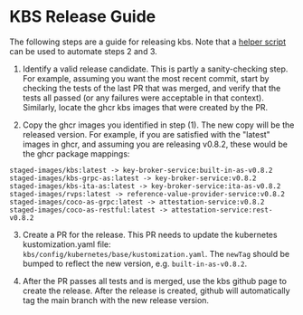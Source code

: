 # KBS Release Guide

The following steps are a guide for releasing kbs. Note that a
[helper script](hack/release-helper.sh)
can be used to automate steps 2 and 3.

1. Identify a valid release candidate. This is partly a sanity-checking step.
For example, assuming you want the most recent commit, start by checking the
tests of the last PR that was merged, and verify that the tests all passed (or
any failures were acceptable in that context). Similarly, locate the ghcr kbs
images that were created by the PR.

2. Copy the ghcr images you identified in step (1). The new copy will be the
released version. For example, if you are satisfied with the "latest" images in
ghcr, and assuming you are releasing v0.8.2, these would be the ghcr package
mappings:
```
staged-images/kbs:latest -> key-broker-service:built-in-as-v0.8.2
staged-images/kbs-grpc-as:latest -> key-broker-service:v0.8.2
staged-images/kbs-ita-as:latest -> key-broker-service:ita-as-v0.8.2
staged-images/rvps:latest -> reference-value-provider-service:v0.8.2
staged-images/coco-as-grpc:latest -> attestation-service:v0.8.2
staged-images/coco-as-restful:latest -> attestation-service:rest-v0.8.2
```

3. Create a PR for the release. This PR needs to update the kubernetes
kustomization.yaml file: `kbs/config/kubernetes/base/kustomization.yaml`. The
`newTag` should be bumped to reflect the new version, e.g.
`built-in-as-v0.8.2`.

4. After the PR passes all tests and is merged, use the kbs github page to
create the release. After the release is created, github will automatically
tag the main branch with the new release version.
